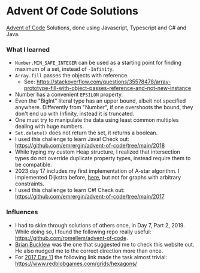 # Advent Of Code Solutions

[Advent of Code](https://adventofcode.com/) Solutions, done using Javascript, Typescript and C# and Java.

### What I learned

- `Number.MIN_SAFE_INTEGER` can be used as a starting point for finding maximum of a set, instead of `-Infinity`.
- `Array.fill` passes the objects with reference.
  - See: https://stackoverflow.com/questions/35578478/array-prototype-fill-with-object-passes-reference-and-not-new-instance
- Number has a convenient `EPSILON` property.
- Even the "BigInt" literal type has an upper bound, albeit not specified anywhere. Differently from "Number", if one overshoots the bound, they don't end up with Infinity, instead it is truncated.
- One must try to manipulate the data using least common multiples dealing with huge numbers.
- `Set.delete()` does not return the set, it returns a boolean.
- I used this challenge to learn Java! Check out: https://github.com/emrergin/advent-of-code/tree/main/2018
- While typing my custom Heap structure, I realized that intersection types do not override duplicate property types, instead require them to be compatible.
- 2023 day 17 includes my first implementation of A-star algorithm. I implemented Dijkstra before, [here](https://github.com/emrergin/practice_codes/blob/main/part2/dijkstra.js), but not for graphs with arbitrary constraints.
- I used this challenge to learn C#! Check out: https://github.com/emrergin/advent-of-code/tree/main/2017

### Influences

- I had to skim through solutions of others once, in Day 7, Part 2, 2019. While doing so, I found the following repo really useful: https://github.com/romellem/advent-of-code.
- [Brian Bucklew](https://twitter.com/unormal) was the one that suggested me to check this website out. He also nudged me to the correct direction more than once.
- For [2017 Day 11](https://adventofcode.com/2017/day/11) the following link made the task almost trivial: https://www.redblobgames.com/grids/hexagons/
